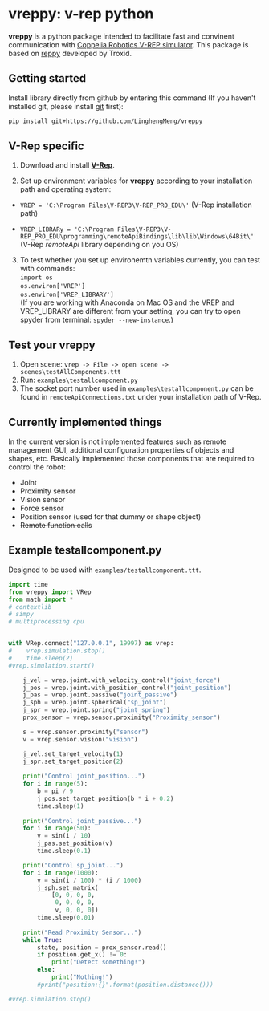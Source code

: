 # vreppy: v-rep python

**vreppy** is a python package intended to facilitate fast and convinent communication with 
[Coppelia Robotics V-REP simulator](http://www.coppeliarobotics.com/). This package is based on [reppy](https://github.com/Troxid/vrep-api-python) developed by Troxid. 

## Getting started

Install library directly from github by entering this command (If you haven't installed git, please install [git](https://gitforwindows.org/) first):

```bash
pip install git+https://github.com/LinghengMeng/vreppy
```

## V-Rep specific
1. Download and install [**V-Rep**](http://www.coppeliarobotics.com/downloads.html).

2. Set up environment variables for **vreppy** according to your installation path and operating system:

* `VREP = 'C:\Program Files\V-REP3\V-REP_PRO_EDU\'` (V-Rep installation path)
   
* `VREP_LIBRARy = 'C:\Program Files\V-REP3\V-REP_PRO_EDU\programming\remoteApiBindings\lib\lib\Windows\64Bit\'` 
   (V-Rep *remoteApi* library depending on you OS) 

3. To test whether you set up environemtn variables currently, you can test with commands: </br>
   `import os`</br>
   `os.environ['VREP']`</br>
   `os.environ['VREP_LIBRARY']`</br>
   (If you are working with Anaconda on Mac OS and the VREP and VREP_LIBRARY are different from your setting, you can try to open spyder from terminal: `spyder --new-instance`.)
  
## Test your **vreppy**
1. Open scene: `vrep -> File -> open scene -> scenes\testAllComponents.ttt`
2. Run: `examples\testallcomponent.py`
3. The socket port number used in `examples\testallcomponent.py` can be found in `remoteApiConnections.txt` under your installation path of V-Rep.

## Currently implemented things

In the current version is not implemented features such as remote management GUI,
additional configuration properties of objects and shapes, etc.
Basically implemented those components that are required to control the robot:
* Joint
* Proximity sensor
* Vision sensor
* Force sensor
* Position sensor (used for that dummy or shape object)
* ~~Remote function calls~~

## Example testallcomponent.py
Designed to be used with `examples/testallcomponent.ttt`.
```python
import time
from vreppy import VRep
from math import *
# contextlib
# simpy
# multiprocessing cpu


with VRep.connect("127.0.0.1", 19997) as vrep:
#    vrep.simulation.stop()
#    time.sleep(2)
#vrep.simulation.start()

    j_vel = vrep.joint.with_velocity_control("joint_force")
    j_pos = vrep.joint.with_position_control("joint_position")
    j_pas = vrep.joint.passive("joint_passive")
    j_sph = vrep.joint.spherical("sp_joint")
    j_spr = vrep.joint.spring("joint_spring")
    prox_sensor = vrep.sensor.proximity("Proximity_sensor")

    s = vrep.sensor.proximity("sensor")
    v = vrep.sensor.vision("vision")

    j_vel.set_target_velocity(1)
    j_spr.set_target_position(2)
    
    print("Control joint_position...")
    for i in range(5):
        b = pi / 9
        j_pos.set_target_position(b * i + 0.2)
        time.sleep(1)
        
    print("Control joint_passive...")
    for i in range(50):
        v = sin(i / 10)
        j_pas.set_position(v)
        time.sleep(0.1)

    print("Control sp_joint...")
    for i in range(1000):
        v = sin(i / 100) * (i / 1000)
        j_sph.set_matrix(
            [0, 0, 0, 0,
             0, 0, 0, 0,
             v, 0, 0, 0])
        time.sleep(0.01)
    
    print("Read Proximity Sensor...")
    while True:
        state, position = prox_sensor.read()
        if position.get_x() != 0:
            print("Detect something!")
        else:
            print("Nothing!")
        #print("position:{}".format(position.distance()))

#vrep.simulation.stop()
```
